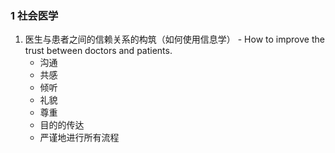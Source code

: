 ### 1 社会医学

1. 医生与患者之间的信赖关系的构筑（如何使用信息学） - How to improve the trust between doctors and patients.
   + 沟通
   + 共感
   + 倾听
   + 礼貌
   + 尊重
   + 目的的传达
   + 严谨地进行所有流程

